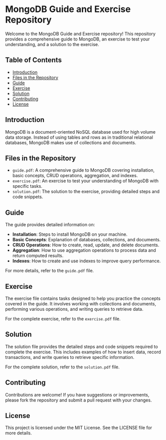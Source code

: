 # MongoDB Guide and Exercise Repository

Welcome to the MongoDB Guide and Exercise repository! This repository provides a comprehensive guide to MongoDB, an exercise to test your understanding, and a solution to the exercise.

## Table of Contents
- [Introduction](#introduction)
- [Files in the Repository](#files-in-the-repository)
- [Guide](#guide)
- [Exercise](#exercise)
- [Solution](#solution)
- [Contributing](#contributing)
- [License](#license)

## Introduction
MongoDB is a document-oriented NoSQL database used for high volume data storage. Instead of using tables and rows as in traditional relational databases, MongoDB makes use of collections and documents.

## Files in the Repository
- `guide.pdf`: A comprehensive guide to MongoDB covering installation, basic concepts, CRUD operations, aggregation, and indexes.
- `exercise.pdf`: An exercise to test your understanding of MongoDB with specific tasks.
- `solution.pdf`: The solution to the exercise, providing detailed steps and code snippets.

## Guide
The guide provides detailed information on:
- **Installation**: Steps to install MongoDB on your machine.
- **Basic Concepts**: Explanation of databases, collections, and documents.
- **CRUD Operations**: How to create, read, update, and delete documents.
- **Aggregation**: How to use aggregation operations to process data and return computed results.
- **Indexes**: How to create and use indexes to improve query performance.

For more details, refer to the `guide.pdf` file.

## Exercise
The exercise file contains tasks designed to help you practice the concepts covered in the guide. It involves working with collections and documents, performing various operations, and writing queries to retrieve data.

For the complete exercise, refer to the `exercise.pdf` file.

## Solution
The solution file provides the detailed steps and code snippets required to complete the exercise. This includes examples of how to insert data, record transactions, and write queries to retrieve specific information.

For the complete solution, refer to the `solution.pdf` file.

## Contributing
Contributions are welcome! If you have suggestions or improvements, please fork the repository and submit a pull request with your changes.

## License
This project is licensed under the MIT License. See the LICENSE file for more details.
